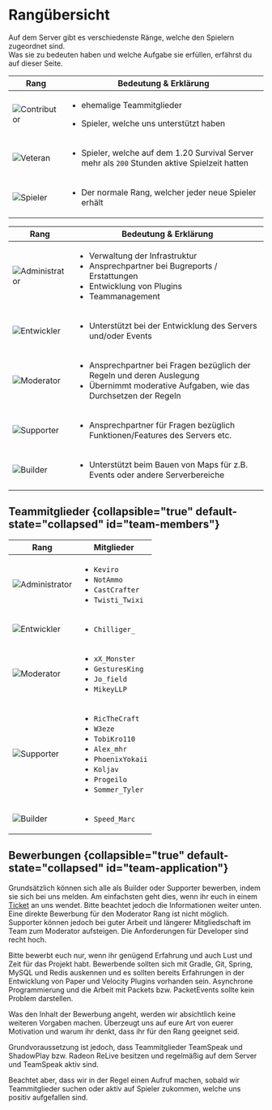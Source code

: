 # Rangübersicht

Auf dem Server gibt es verschiedenste Ränge, welche den Spielern zugeordnet sind.\
Was sie zu bedeuten haben und welche Aufgabe sie erfüllen, erfährst du auf dieser Seite.

<tabs>

<tab title="Spieler Ränge" id="player-ranks" >

| Rang                            | Bedeutung & Erklärung                                                                                         |
|---------------------------------|---------------------------------------------------------------------------------------------------------------|
| ![Contributor](contributor.png) | <ul><li>ehemalige Teammitglieder</li></ul>  <ul><li>Spieler, welche uns unterstützt haben</li></ul>           |
| ![Veteran](veteran.png)         | <ul><li>Spieler, welche auf dem 1.20 Survival Server mehr als `200` Stunden aktive Spielzeit hatten</li></ul> |
| ![Spieler](spieler.png)         | <ul><li>Der normale Rang, welcher jeder neue Spieler erhält </li></ul>                                        |

</tab>

<tab title="Team Ränge" id="team-ranks">

| Rang                                | Bedeutung & Erklärung                                                                                                                                       |
|-------------------------------------|-------------------------------------------------------------------------------------------------------------------------------------------------------------|
| ![Administrator](administrator.png) | <ul><li>Verwaltung der Infrastruktur</li><li>Ansprechpartner bei Bugreports / Erstattungen</li><li>Entwicklung von Plugins</li><li>Teammanagement</li></ul> |
| ![Entwickler](developer.png)        | <ul><li>Unterstützt bei der Entwicklung des Servers und/oder Events</li></ul>                                                                               |
| ![Moderator](moderator.png)         | <ul><li>Ansprechpartner bei Fragen bezüglich der Regeln und deren Auslegung</li><li>Übernimmt moderative Aufgaben, wie das Durchsetzen der Regeln</li></ul> |
| ![Supporter](supporter.png)         | <ul><li>Ansprechpartner für Fragen bezüglich Funktionen/Features des Servers etc.</li></ul>                                                                 |
| ![Builder](builder.png)             | <ul><li>Unterstützt beim Bauen von Maps für z.B. Events oder andere Serverbereiche</li></ul>                                                                |

</tab>

</tabs>

## Teammitglieder {collapsible="true" default-state="collapsed" id="team-members"}

| Rang                                | Mitglieder                                                                                                                                                                 |
|-------------------------------------|----------------------------------------------------------------------------------------------------------------------------------------------------------------------------|
| ![Administrator](administrator.png) | <ul><li>`Keviro`</li><li>`NotAmmo`</li><li>`CastCrafter`</li><li>`Twisti_Twixi`</li></ul>                                                                                  |
| ![Entwickler](developer.png)        | <ul><li>`Chilliger_`</li></ul>                                                                                                                                             |
| ![Moderator](moderator.png)         | <ul><li>`xX_Monster`</li><li>`GesturesKing`</li><li>`Jo_field`</li><li>`MikeyLLP`</li></ul>                                                                                |
| ![Supporter](supporter.png)         | <ul><li>`RicTheCraft`</li><li>`W3eze`</li><li>`TobiKro110`</li><li>`Alex_mhr`</li><li>`PhoenixYokaii`</li><li>`Koljav`</li><li>`Progeilo`</li><li>`Sommer_Tyler`</li></ul> |
| ![Builder](builder.png)             | <ul><li>`Speed_Marc`</li></ul>                                                                                                                                             |

## Bewerbungen {collapsible="true" default-state="collapsed" id="team-application"}

<deflist>
<def title="Bewerbung als Builder oder Supporter">
Grundsätzlich können sich alle als Builder oder Supporter bewerben, indem sie sich bei uns melden. 
Am einfachsten geht dies, wenn ihr euch in einem 
<a href="%tickets_channel%">Ticket</a>
 an uns wendet. Bitte beachtet jedoch die Informationen weiter unten.
</def>
<def title="Bewerbung als Moderator">
Eine direkte Bewerbung für den Moderator Rang ist nicht möglich. Supporter können jedoch bei guter Arbeit und längerer Mitgliedschaft im Team zum Moderator aufsteigen.
</def>
<def title="Bewerbung als Developer" id="dev-application">
Die Anforderungen für Developer sind recht hoch. 

Bitte bewerbt euch nur, wenn ihr genügend Erfahrung und auch Lust und Zeit
für das Projekt habt.
Bewerbende sollten sich mit Gradle, Git, Spring, MySQL und Redis auskennen und es sollten bereits
Erfahrungen in der Entwicklung von Paper und Velocity Plugins vorhanden sein.
Asynchrone Programmierung und die Arbeit
mit Packets bzw. PacketEvents sollte kein Problem darstellen.
</def>
</deflist>

<note>
Was den Inhalt der Bewerbung angeht, werden wir absichtlich keine weiteren Vorgaben machen.
Überzeugt uns auf eure Art von euerer Motivation und warum ihr denkt, dass ihr für den Rang geeignet seid.

Grundvoraussetzung ist jedoch, dass Teammitglieder TeamSpeak und ShadowPlay bzw. Radeon ReLive
besitzen und regelmäßig
auf dem Server und TeamSpeak aktiv sind.

Beachtet aber, dass wir in der Regel einen Aufruf machen, sobald wir Teammitglieder suchen oder
aktiv auf Spieler zukommen, welche uns positiv aufgefallen sind.
</note>


